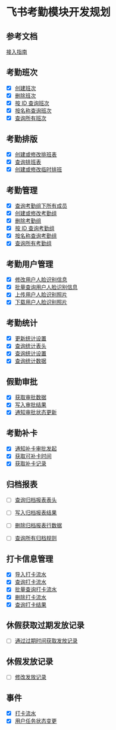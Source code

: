 # 飞书考勤模块开发规划

## 参考文档

[接入指南](https://open.feishu.cn/document/server-docs/attendance-v1/attendance-development-guidelines)

## 考勤班次

- [x] [创建班次](https://open.feishu.cn/document/server-docs/attendance-v1/shift/create)
- [x] [删除班次](https://open.feishu.cn/document/server-docs/attendance-v1/shift/delete)
- [x] [按 ID 查询班次](https://open.feishu.cn/document/server-docs/attendance-v1/shift/get)
- [x] [按名称查询班次](https://open.feishu.cn/document/server-docs/attendance-v1/shift/query)
- [x] [查询所有班次](https://open.feishu.cn/document/server-docs/attendance-v1/shift/list)

## 考勤排版

- [x] [创建或修改排班表](https://open.feishu.cn/document/server-docs/attendance-v1/user_daily_shift/batch_create)
- [x] [查询排班表](https://open.feishu.cn/document/server-docs/attendance-v1/user_daily_shift/query)
- [x] [创建或修改临时排班](https://open.feishu.cn/document/attendance-v1/user_daily_shift/batch_create_temp)

## 考勤管理

- [x] [查询考勤组下所有成员](https://open.feishu.cn/document/attendance-v1/group/list_user)
- [x] [创建或修改考勤组](https://open.feishu.cn/document/server-docs/attendance-v1/group/create)
- [x] [删除考勤组](https://open.feishu.cn/open-apis/attendance/v1/groups/:group_id)
- [x] [按 ID 查询考勤组](https://open.feishu.cn/document/server-docs/attendance-v1/group/get)
- [x] [按名称查询考勤组](https://open.feishu.cn/document/server-docs/attendance-v1/group/search)
- [x] [查询所有考勤组](https://open.feishu.cn/document/server-docs/attendance-v1/group/list)

## 考勤用户管理

- [x] [修改用户人脸识别信息](https://open.feishu.cn/document/server-docs/attendance-v1/user_setting/modify)
- [x] [批量查询用户人脸识别信息](https://open.feishu.cn/document/server-docs/attendance-v1/user_setting/query)
- [x] [上传用户人脸识别照片](https://open.feishu.cn/document/server-docs/attendance-v1/user_setting/upload)
- [x] [下载用户人脸识别照片](https://open.feishu.cn/document/server-docs/attendance-v1/user_setting/download)

## 考勤统计

- [x] [更新统计设置](https://open.feishu.cn/document/server-docs/attendance-v1/user_stats_data/update)
- [x] [查询统计表头](https://open.feishu.cn/document/server-docs/attendance-v1/user_stats_data/query-2)
- [x] [查询统计设置](https://open.feishu.cn/document/server-docs/attendance-v1/user_stats_data/query)
- [x] [查询统计数据](https://open.feishu.cn/document/server-docs/attendance-v1/user_stats_data/query-3)

## 假勤审批

- [x] [获取审批数据](https://open.feishu.cn/document/server-docs/attendance-v1/user_approval/query)
- [x] [写入审批结果](https://open.feishu.cn/document/server-docs/attendance-v1/user_approval/create)
- [x] [通知审批状态更新](https://open.feishu.cn/document/server-docs/attendance-v1/user_approval/process)

## 考勤补卡

- [x] [通知补卡审批发起](https://open.feishu.cn/document/server-docs/attendance-v1/user_task_remedy/create)
- [x] [获取可补卡时间](https://open.feishu.cn/document/server-docs/attendance-v1/user_task_remedy/query_user_allowed_remedys)
- [x] [获取补卡记录](https://open.feishu.cn/document/server-docs/attendance-v1/user_task_remedy/query)

## 归档报表

- [ ] [查询归档报表表头](https://open.feishu.cn/document/attendance-v1/archive_rule/user_stats_fields_query)
- [ ] [写入归档报表结果](https://open.feishu.cn/document/attendance-v1/archive_rule/upload_report)
- [ ] [删除归档报表行数据](https://open.feishu.cn/document/attendance-v1/archive_rule/del_report)
- [ ] [查询所有归档规则](https://open.feishu.cn/document/attendance-v1/archive_rule/list)


## 打卡信息管理

- [x] [导入打卡流水](https://open.feishu.cn/document/server-docs/attendance-v1/user_task/batch_create)
- [x] [查询打卡流水](https://open.feishu.cn/document/server-docs/attendance-v1/user_task/get)
- [x] [批量查询打卡流水](https://open.feishu.cn/document/server-docs/attendance-v1/user_task/query-2)
- [x] [删除打卡流水](https://open.feishu.cn/document/attendance-v1/user_task/batch_del)
- [x] [查询打卡结果](https://open.feishu.cn/document/server-docs/attendance-v1/user_task/query)

## 休假获取过期发放记录

- [ ] [通过过期时间获取发放记录](https://open.feishu.cn/document/server-docs/attendance-v1/leave_employ_expire_record/get)

## 休假发放记录
- [ ] [修改发放记录](https://open.feishu.cn/document/server-docs/attendance-v1/leave_accrual_record/patch)

## 事件

- [x] [打卡流水](https://open.feishu.cn/document/server-docs/attendance-v1/event/user-attendance-records-event)
- [x] [用户任务状态变更](https://open.feishu.cn/document/server-docs/attendance-v1/event/user-task-status-change-event)
